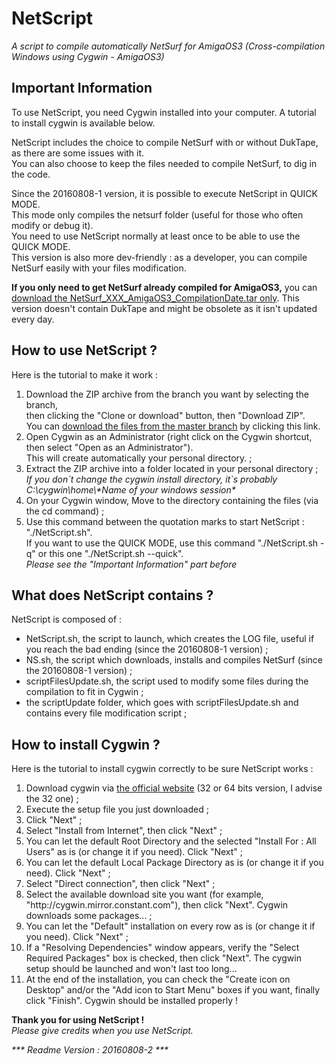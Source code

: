 <h1>NetScript</h1>
<em>A script to compile automatically NetSurf for AmigaOS3 (Cross-compilation Windows using Cygwin - AmigaOS3)</em>

<h2>Important Information</h2>
To use NetScript, you need Cygwin installed into your computer. A tutorial to install cygwin is available below.<br/>

NetScript includes the choice to compile NetSurf with or without DukTape, as there are some issues with it.<br/>
You can also choose to keep the files needed to compile NetSurf, to dig in the code.<br/>

Since the 20160808-1 version, it is possible to execute NetScript in QUICK MODE.<br/>
This mode only compiles the netsurf folder (useful for those who often modify or debug it).<br/>
You need to use NetScript normally at least once to be able to use the QUICK MODE.<br/>
This version is also more dev-friendly : as a developer, you can compile NetSurf easily with your files modification.<br/>

<strong>If you only need to get NetSurf already compiled for AmigaOS3,</strong> you can <a href="https://github.com/DNADNL/NetScript/raw/master/NetSurf_3.6dev_AmigaOS3_2016-08-05.tar">download the NetSurf_XXX_AmigaOS3_CompilationDate.tar only</a>. 
This version doesn't contain DukTape and might be obsolete as it isn't updated every day. 

<h2>How to use NetScript ?</h2>
Here is the tutorial to make it work :
<ol>
	<li>Download the ZIP archive from the branch you want by selecting the branch, <br/>
	then clicking the "Clone or download" button, then "Download ZIP".<br/>
	You can <a href="https://github.com/DNADNL/NetScript/archive/master.zip">download the files from the master branch</a> by clicking this link.</li>
	<li>Open Cygwin as an Administrator (right click on the Cygwin shortcut, then select "Open as an Administrator").<br/>
	This will create automatically your personal directory. ;</li>
	<li>Extract the ZIP archive into a folder located in your personal directory ; <br/>
	<em>If you don`t change the cygwin install directory, it`s probably C:\cygwin\home\*Name of your windows session*</em></li>
	<li>On your Cygwin window, Move to the directory containing the files (via the cd command) ;</li>
	<li>Use this command between the quotation marks to start NetScript : "./NetScript.sh". <br/>
	If you want to use the QUICK MODE, use this command "./NetScript.sh -q" or this one "./NetScript.sh --quick".<br/>
	<em>Please see the "Important Information" part before</em></li>
</ol>

<h2>What does NetScript contains ?</h2>
NetScript is composed of :
<ul>
	<li>NetScript.sh, the script to launch, which creates the LOG file, useful if you reach the bad ending </em>(since the 20160808-1 version)</em> ;</li>
	<li>NS.sh, the script which downloads, installs and compiles NetSurf </em>(since the 20160808-1 version)</em> ;</li>
	<li>scriptFilesUpdate.sh, the script used to modify some files during the compilation to fit in Cygwin ;</li>
	<li>the scriptUpdate folder, which goes with scriptFilesUpdate.sh and contains every file modification script ;</li>
</ul>

<h2>How to install Cygwin ?</h2>
Here is the tutorial to install cygwin correctly to be sure NetScript works :
<ol>
	<li>Download cygwin via <a href="https://cygwin.com/install.html">the official website</a> (32 or 64 bits version, I advise the 32 one) ;</li>
	<li>Execute the setup file you just downloaded ;</li>
	<li>Click "Next" ;</li>
	<li>Select "Install from Internet", then click "Next" ;</li>
	<li>You can let the default Root Directory and the selected "Install For : All Users" as is (or change it if you need). Click "Next" ;</li>
	<li>You can let the default Local Package Directory as is (or change it if you need). Click "Next" ;</li>
	<li>Select "Direct connection", then click "Next" ;</li>
	<li>Select the available download site you want (for example, "http://cygwin.mirror.constant.com"), then click "Next". Cygwin downloads some packages... ;</li>
	<li>You can let the "Default" installation on every row as is (or change it if you need). Click "Next" ;</li>
	<li>If a "Resolving Dependencies" window appears, verify the "Select Required Packages" box is checked, then click "Next". The cygwin setup should be launched and won't last too long...</li>
	<li>At the end of the installation, you can check the "Create icon on Desktop" and/or the "Add icon to Start Menu" boxes if you want, finally click "Finish". Cygwin should be installed properly !</li>
</ol>
<strong>Thank you for using NetScript !</strong><br/>
<em>Please give credits when you use NetScript.</em>

<em>*** Readme Version : 20160808-2 ***</em>

